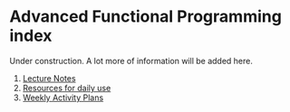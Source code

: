 # Advanced Functional Programming index

Under construction. A lot more of information will be added here.

 1. [Lecture Notes](LectureNotes)
 2. [Resources for daily use](LectureNotes/files/resources.md)
 3. [Weekly Activity Plans](ActivityPlans)
